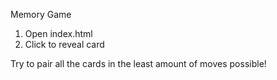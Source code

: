 Memory Game

1. Open index.html
2. Click to reveal card

Try to pair all the cards in the least amount of moves possible!